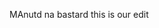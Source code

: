 MAnutd na bastard
this is our edit

































































































